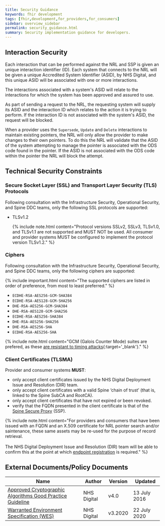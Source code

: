 ```yaml
---
title: Security Guidance
keywords: fhir development
tags: [fhir,development,for_providers,for_consumers]
sidebar: overview_sidebar
permalink: security_guidance.html
summary: Security implementation guidance for developers.
---
```


## Interaction Security

Each interaction that can be performed against the NRL and SSP is given an unique interaction identifier (ID). Each system that connects to the NRL will be given a unique Accredited System Identifier (ASID), by NHS Digital, and this unique ASID will be associated with one or more interactions.

The interactions associated with a system's ASID will relate to the interactions for which the system has been approved and assured to use.

As part of sending a request to the NRL, the requesting system will supply its ASID and the interaction ID which relates to the action it is trying to perform. If the interaction ID is not associated with the system's ASID, the request will be blocked.

When a provider uses the `Supersede`, `Update` and `Delete` interactions to maintain existing pointers, the NRL will only allow the provider to make changes to their own pointers. To do this the NRL will validate that the ASID of the system attempting to manage the pointer is associated with the ODS code found in the pointer. If the ASID is not associated with the ODS code within the pointer the NRL will block the attempt.

## Technical Security Constraints

### Secure Socket Layer (SSL) and Transport Layer Security (TLS) Protocols

Following consultation with the Infrastructure Security, Operational Security, and Spine DDC teams, only the following SSL protocols are supported:

- TLSv1.2

   {% include note.html content="Protocol versions SSLv2, SSLv3, TLSv1.0, and TLSv1.1 are not supported and MUST NOT be used. All consumer and provider systems MUST be configured to implement the protocol version TLSv1.2." %}

### Ciphers

Following consultation with the Infrastructure Security, Operational Security, and Spine DDC teams, only the following ciphers are supported:

{% include important.html content="The supported ciphers are listed in order of preference, from most to least preferred." %}

- `ECDHE-RSA-AES256-GCM-SHA384`
- `ECDHE-RSA-AES128-GCM-SHA256`
- `DHE-RSA-AES256-GCM-SHA384`
- `DHE-RSA-AES128-GCM-SHA256`
- `ECDHE-RSA-AES256-SHA384`
- `DHE-RSA-AES256-SHA256`
- `DHE-RSA-AES256-SHA`
- `ECDHE-RSA-AES256-SHA`

{% include note.html content="GCM (Galois Counter Mode) suites are prefered, as these [are resistant to timing attacks](https://www.digicert.com/ssl-support/ssl-enabling-perfect-forward-secrecy.htm){:target='_blank'}." %}

### Client Certificates (TLSMA)

Provider and consumer systems **MUST**:

- only accept client certificates issued by the NHS Digital Deployment Issue and Resolution (DIR) team.
- only accept client certificates with a valid Spine ‘chain of trust’ (that is, linked to the Spine SubCA and RootCA).
- only accept client certificates that have not expired or been revoked.
- verify that the FQDN presented in the client certificate is that of the [Spine Secure Proxy](https://developer.nhs.uk/apis/spine-core-1-0/ssp_implementation_guide.html) (SSP).

{% include note.html content="For providers and consumers that have been issued with an FQDN and an X.509 certificate for NRL pointer search and/or saintenance, these same assets may be re-used for the purpose of record retrieval.<br /><br />The NHS Digital Deployment Issue and Resolution (DIR) team will be able to confirm this at the point at which [endpoint registration](https://digital.nhs.uk/forms/combined-endpoint-and-service-registration-request) is required." %}

## External Documents/Policy Documents

|Name|Author|Version|Updated|
|----|------|-------|-------|
|[Approved Cryptographic Algorithms Good Practice Guideline](http://webarchive.nationalarchives.gov.uk/20161021125701/http:/systems.digital.nhs.uk/infogov/security/infrasec/gpg/acs.pdf)|NHS Digital|v4.0|<time datetime="2016-07-13">13 July 2016</time>|
|[Warranted Environment Specification (WES)](https://digital.nhs.uk/services/spine/spine-technical-information-warranted-environment-specification-wes)|NHS Digital|v3.2020|<time datetime="2020-07-22">22 July 2020</time>|
